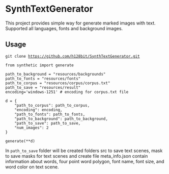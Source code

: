 # SynthTextGenerator
This project provides simple way for generate marked images with text. Supported all languages, fonts and background images.

## Usage
<code>git clone https://github.com/h128bit/SynthTextGenerator.git</code>

~~~
from synthetic import generate

path_to_background = "resources/backgrounds"
path_to_fonts = "resources/fonts"
path_to_corpus = "resources/corpus/corpus.txt"
path_to_save = "resources/result"
encoding='windows-1251' # encoding for corpus.txt file

d = {
    "path_to_corpus": path_to_corpus,
    "encoding": encoding,
    "path_to_fonts": path_to_fonts,
    "path_to_background": path_to_background,
    "path_to_save": path_to_save,
    "num_images": 2
}

generate(**d)

~~~

In <code>path_to_save</code> folder will be created folders src to save text scenes, mask to save masks for text scenes 
and create file meta_info.json contain information about words, four point word polygon, font name, font size, and word color on text scene.

